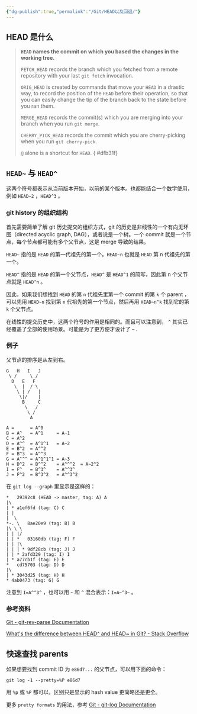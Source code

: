 ```yaml
---
{"dg-publish":true,"permalink":"/Git/HEAD以及回退/"}
---
```



## HEAD 是什么

> **`HEAD` names the commit on which you based the changes in the working tree.**
> 
> `FETCH_HEAD` records the branch which you fetched from a remote repository with your last `git fetch` invocation.
> 
> `ORIG_HEAD` is created by commands that move your `HEAD` in a drastic way, to record the position of the `HEAD` before their operation, so that you can easily change the tip of the branch back to the state before you ran them.
> 
> `MERGE_HEAD` records the commit(s) which you are merging into your branch when you run `git merge`.
> 
> `CHERRY_PICK_HEAD` records the commit which you are cherry-picking when you run `git cherry-pick`.
> 
> `@` alone is a shortcut for `HEAD`.
{ #dfb31f}


## `HEAD~` 与 `HEAD^`

这两个符号都表示从当前版本开始，以前的某个版本。也都能结合一个数字使用，例如 `HEAD~2` ，`HEAD^3` 。

### git history 的组织结构

首先需要简单了解 git 历史提交的组织方式，git 的历史是非线性的一个有向无环图（directed acyclic graph, DAG），或者说是一个树。一个 commit 就是一个节点，每个节点都可能有多个父节点，这是 merge 导致的结果。

`HEAD~` 指的是 `HEAD` 的第一代祖先的第一个。`HEAD~n` 也就是 `HEAD` 第 n 代祖先的第一个。

`HEAD^` 指的是 `HEAD` 的第一个父节点，`HEAD^` 是 `HEAD^1` 的简写，因此第 n 个父节点就是 `HEAD^n` 。

因此，如果我们想找到 `HEAD` 的第 `n` 代祖先里第一个 commit 的第 `k` 个 parent ，可以先用 `HEAD~n` 找到第 `n` 代祖先的第一个节点，然后再用 `HEAD~n^k` 找到它的第 `k` 个父节点。

在线性的提交历史中，这两个符号的作用是相同的。而且可以注意到， `^` 其实已经覆盖了全部的使用场景。可能是为了更方便才设计了 `~` .

### 例子

父节点的排序是从左到右。

```
G   H   I   J
 \ /     \ /
  D   E   F
   \  |  / \
    \ | /   |
     \|/    |
      B     C
       \   /
        \ /
         A

A =      = A^0
B = A^   = A^1     = A~1
C = A^2
D = A^^  = A^1^1   = A~2
E = B^2  = A^^2
F = B^3  = A^^3
G = A^^^ = A^1^1^1 = A~3
H = D^2  = B^^2    = A^^^2  = A~2^2
I = F^   = B^3^    = A^^3^
J = F^2  = B^3^2   = A^^3^2
```

在 `git log --graph` 里显示是这样的：

```
*   29392c8 (HEAD -> master, tag: A) A
|\
| * a1ef6fd (tag: C) C
| |
|  \
*-. \   8ae20e9 (tag: B) B
|\ \ \
| | |/
| | *   03160db (tag: F) F
| | |\
| | | * 9df28cb (tag: J) J
| | * 2afd329 (tag: I) I
| * a77cb1f (tag: E) E
*   cd75703 (tag: D) D
|\
| * 3043d25 (tag: H) H
* 4ab0473 (tag: G) G
```

注意到 `I=A^^3^` ，也可以用 `~` 和 `^` 混合表示：`I=A~^3~` 。

### 参考资料

[Git - git-rev-parse Documentation](https://git-scm.com/docs/git-rev-parse#_specifying_revisions)

[What's the difference between HEAD^ and HEAD~ in Git? - Stack Overflow](https://stackoverflow.com/a/2222920/19484138)

## 快速查找 parents

如果想要找到 commit ID 为 `e86d7...` 的父节点，可以用下面的命令：

```shell
git log -1 --pretty=%P e86d7
```

用 `%p` 或 `%P` 都可以，区别只是显示的 hash value 更简略还是更全。

更多 `pretty formats` 的用法，参考 [Git - git-log Documentation](https://git-scm.com/docs/git-log#_pretty_formats)